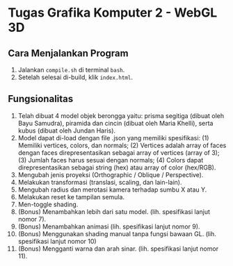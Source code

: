 # Tugas Grafika Komputer 2 - WebGL 3D


## Cara Menjalankan Program

1. Jalankan `compile.sh` di terminal `bash`.
2. Setelah selesai di-build, klik `index.html`.

## Fungsionalitas
1. Telah dibuat 4 model objek berongga yaitu: prisma segitiga (dibuat oleh Bayu Samudra), piramida dan cincin (dibuat oleh Maria Khelli), serta kubus (dibuat oleh Jundan Haris).
2. Model dapat di-load dengan file .json yang memiliki spesifikasi: (1) Memiliki vertices, colors, dan normals; (2) Vertices adalah array of faces dengan faces direpresentasikan sebagai array of vertices (array of 3); (3) Jumlah faces harus sesuai dengan normals; (4) Colors dapat direpresentasikan sebagai string (hex) atau array of color (hex/RGB).
3. Mengubah jenis proyeksi (Orthographic / Oblique / Perspective).
4. Melakukan transformasi (translasi, scaling, dan lain-lain).
5. Mengubah radius dan merotasi kamera terhadap sumbu X atau Y.
6. Melakukan reset ke tampilan semula.
7. Men-toggle shading.
8. (Bonus) Menambahkan lebih dari satu model. (lih. spesifikasi lanjut nomor 7).
9. (Bonus) Menambahkan animasi (lih. spesifikasi lanjut nomor 9).
10. (Bonus) Menggunakan shading manual tanpa fungsi bawaan GL. (lih. spesifikasi lanjut nomor 10)
11. (Bonus) Mengganti warna dan arah sinar. (lih. spesifikasi lanjut nomor 11).
